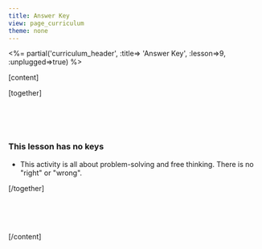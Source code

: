 ```yaml
---
title: Answer Key
view: page_curriculum
theme: none
---
```


<%= partial('curriculum_header', :title=> 'Answer Key', :lesson=>9, :unplugged=>true) %>

[content]

[together]

<br/><br/><br/>


### This lesson has no keys
- This activity is all about problem-solving and free thinking.  There is no "right" or "wrong".

[/together]

<!--(this is left in here as an example of how to include an image in Markdown)
![](binaryphoto.png) -->


<br/><br/><br/>




[/content]

<link rel="stylesheet" type="text/css" href="../docs/morestyle.css"/>